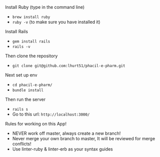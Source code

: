 Install Ruby (type in the command line)
*   ```brew install ruby```
*   ```ruby -v```		(to make sure you have installed it)

Install Rails
*   ```gem install rails```
*   ```rails -v```

Then clone the repository
*   ```git clone git@github.com:lhurt51/phacil-e-pharm.git```

Next set up env
*   ```cd phacil-e-pharm/```
*   ```bundle install```

Then run the server
*   ```rails s```
*   Go to this url: ```http://localhost:3000/```

Rules for working on this App!

* NEVER work off master, always create a new branch!
* Never merge your own branch to master, It will be reviewed for merge conflicts!
* Use linter-ruby & linter-erb as your syntax guides
